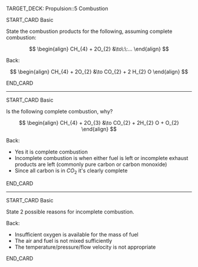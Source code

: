TARGET_DECK: Propulsion::5 Combustion



START_CARD
Basic

State the combustion products for the following, assuming complete combustion:

$$ \begin{align}
CH_{4} + 2O_{2} &\to\:\:... 
\end{align} $$

Back: 

$$ \begin{align}
CH_{4} + 2O_{2} &\to CO_{2} + 2 H_{2} O  
\end{align} $$

END_CARD


--------

START_CARD
Basic

Is the following complete combustion, why?

$$ \begin{align}
CH_{4} + 2O_{3} &\to CO_{2} + 2H_{2} O + O_{2} 
\end{align} $$

Back: 
- Yes it is complete combustion
- Incomplete combustion is when either fuel is left or incomplete exhaust products are left (commonly pure carbon or carbon monoxide)
- Since all carbon is in $CO_{2}$ it's clearly complete

END_CARD


--------

START_CARD
Basic

State 2 possible reasons for incomplete combustion.

Back: 
- Insufficient oxygen is available for the mass of fuel
- The air and fuel is not mixed sufficiently
- The temperature/pressure/flow velocity is not appropriate 

END_CARD



